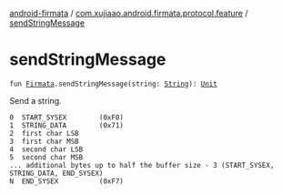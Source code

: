 [android-firmata](../index.md) / [com.xujiaao.android.firmata.protocol.feature](index.md) / [sendStringMessage](./send-string-message.md)

# sendStringMessage

`fun `[`Firmata`](../com.xujiaao.android.firmata.protocol/-firmata/index.md)`.sendStringMessage(string: `[`String`](https://kotlinlang.org/api/latest/jvm/stdlib/kotlin/-string/index.html)`): `[`Unit`](https://kotlinlang.org/api/latest/jvm/stdlib/kotlin/-unit/index.html)

Send a string.

```
0  START_SYSEX        (0xF0)
1  STRING_DATA        (0x71)
2  first char LSB
3  first char MSB
4  second char LSB
5  second char MSB
... additional bytes up to half the buffer size - 3 (START_SYSEX, STRING_DATA, END_SYSEX)
N  END_SYSEX          (0xF7)
```


